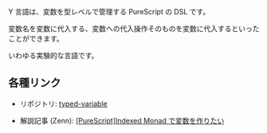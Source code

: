 Y 言語は、変数を型レベルで管理する PureScript の DSL です。

変数名を変数に代入する、変数への代入操作そのものを変数に代入するといったことができます。

いわゆる実験的な言語です。

## 各種リンク

- リポジトリ:
  [typed-variable](https://github.com/yukikurage/typed-variable)

- 解説記事 (Zenn):
  [[PureScript]Indexed Monad で変数を作りたい](https://zenn.dev/yukikurage/articles/345d8497ad38d3)
